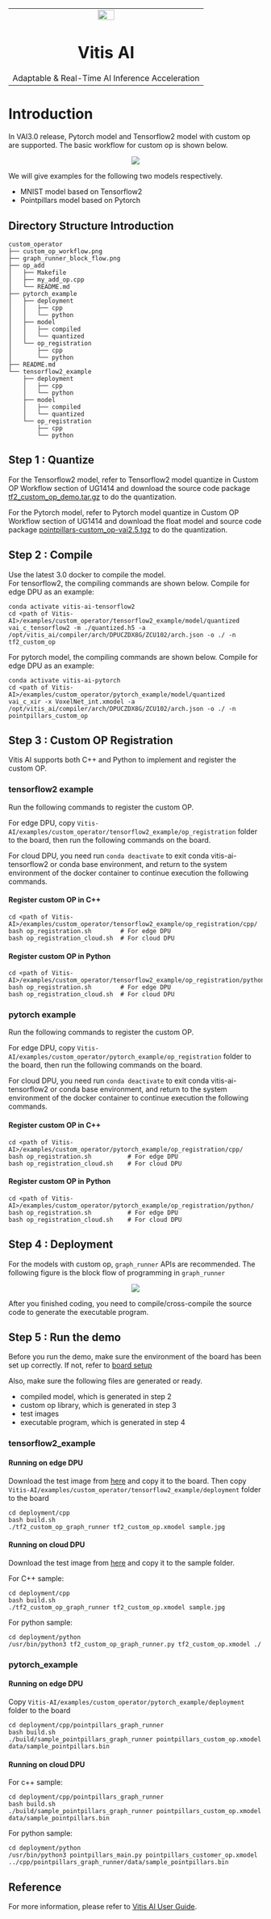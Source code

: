 <table class="sphinxhide">
 <tr>
   <td align="center"><img src="https://raw.githubusercontent.com/Xilinx/Image-Collateral/main/xilinx-logo.png" width="30%"/><h1>Vitis AI</h1><h0>Adaptable & Real-Time AI Inference Acceleration</h0>
   </td>
 </tr>
</table>

# Introduction
In VAI3.0 release, Pytorch model and Tensorflow2 model with custom op are supported. The basic workflow for custom op is shown below.

<p align="center">
  <img src="custom_op_workflow.png" >
</p>

We will give examples for the following two models respectively.
* MNIST model based on Tensorflow2
* Pointpillars model based on Pytorch

## Directory Structure Introduction

```
custom_operator
├── custom_op_workflow.png
├── graph_runner_block_flow.png
├── op_add
│   ├── Makefile
│   ├── my_add_op.cpp
│   └── README.md
├── pytorch_example
│   ├── deployment
│   │   ├── cpp
│   │   └── python
│   ├── model
│   │   ├── compiled
│   │   └── quantized
│   └── op_registration
│       ├── cpp
│       └── python
├── README.md
└── tensorflow2_example
    ├── deployment
    │   ├── cpp
    │   └── python
    ├── model
    │   ├── compiled
    │   └── quantized
    └── op_registration
        ├── cpp
        └── python

```

## Step 1 : Quantize

For the Tensorflow2 model, refer to Tensorflow2 model quantize in Custom OP Workflow section of UG1414 and download the source code package [tf2_custom_op_demo.tar.gz](https://www.xilinx.com/bin/public/openDownload?filename=tf2_custom_op_demo.tar.gz) to do the quantization.

For the Pytorch model, refer to Pytorch model quantize in Custom OP Workflow section of UG1414 and download the float model and source code package [pointpillars-custom_op-vai2.5.tgz](https://www.xilinx.com/bin/public/openDownload?filename=pointpillars-custom_op-vai2.5.tgz) to do the quantization.

## Step 2 : Compile
Use the latest 3.0 docker to compile the model.  
For tensorflow2, the compiling commands are shown below.
Compile for edge DPU as an example:
```
conda activate vitis-ai-tensorflow2
cd <path of Vitis-AI>/examples/custom_operator/tensorflow2_example/model/quantized
vai_c_tensorflow2 -m ./quantized.h5 -a /opt/vitis_ai/compiler/arch/DPUCZDX8G/ZCU102/arch.json -o ./ -n tf2_custom_op
```
For pytorch model, the compiling commands are shown below.
Compile for edge DPU as an example:
```
conda activate vitis-ai-pytorch
cd <path of Vitis-AI>/examples/custom_operator/pytorch_example/model/quantized
vai_c_xir -x VoxelNet_int.xmodel -a /opt/vitis_ai/compiler/arch/DPUCZDX8G/ZCU102/arch.json -o ./ -n pointpillars_custom_op
```

## Step 3 : Custom OP Registration
Vitis AI supports both C++ and Python to implement and register the custom OP.

### tensorflow2 example
Run the following commands to register the custom OP.

For edge DPU, copy `Vitis-AI/examples/custom_operator/tensorflow2_example/op_registration` folder to the board, then run the following commands on the board.

For cloud DPU, you need run `conda deactivate` to exit conda vitis-ai-tensorflow2 or conda base environment, and return to the system environment of the docker container to continue execution the following commands.

#### Register custom OP in C++
```
cd <path of Vitis-AI>/examples/custom_operator/tensorflow2_example/op_registration/cpp/
bash op_registration.sh        # For edge DPU
bash op_registration_cloud.sh  # For cloud DPU
```
#### Register custom OP in Python

```
cd <path of Vitis-AI>/examples/custom_operator/tensorflow2_example/op_registration/python/
bash op_registration.sh        # For edge DPU
bash op_registration_cloud.sh  # For cloud DPU
```

### pytorch example
Run the following commands to register the custom OP.

For edge DPU, copy `Vitis-AI/examples/custom_operator/pytorch_example/op_registration` folder to the board, then run the following commands on the board.

For cloud DPU, you need run `conda deactivate` to exit conda vitis-ai-tensorflow2 or conda base environment, and return to the system environment of the docker container to continue execution the following commands.

#### Register custom OP in C++
```
cd <path of Vitis-AI>/examples/custom_operator/pytorch_example/op_registration/cpp/
bash op_registration.sh          # For edge DPU
bash op_registration_cloud.sh    # For cloud DPU
```
#### Register custom OP in Python
```
cd <path of Vitis-AI>/examples/custom_operator/pytorch_example/op_registration/python/
bash op_registration.sh          # For edge DPU
bash op_registration_cloud.sh    # For cloud DPU
```

## Step 4 : Deployment
For the models with custom op, `graph_runner` APIs are recommended.
The following figure is the block flow of programming in `graph_runner`

<p align="center">
  <img src="graph_runner_block_flow.png" >
</p>

After you finished coding, you need to compile/cross-compile the source code to generate the executable program.

## Step 5 : Run the demo 
Before you run the demo, make sure the environment of the board has been set up correctly. If not, refer to [board setup](../../board_setup/mpsoc/board_setup_mpsoc.rst#step-2-setup-the-target)   

Also, make sure the following files are generated or ready.

* compiled model, which is generated in step 2
* custom op library, which is generated in step 3
* test images
* executable program, which is generated in step 4


### tensorflow2_example
#### Running on edge DPU
Download the test image from [here](https://www.xilinx.com/bin/public/openDownload?filename=sample.jpg) and copy it to the board.
Then copy `Vitis-AI/examples/custom_operator/tensorflow2_example/deployment` folder to the board
```
cd deployment/cpp
bash build.sh
./tf2_custom_op_graph_runner tf2_custom_op.xmodel sample.jpg
```
#### Running on cloud DPU
Download the test image from [here](https://www.xilinx.com/bin/public/openDownload?filename=sample.jpg) and copy it to the sample folder.

For C++ sample:
```
cd deployment/cpp
bash build.sh
./tf2_custom_op_graph_runner tf2_custom_op.xmodel sample.jpg
```
For python sample:
```
cd deployment/python
/usr/bin/python3 tf2_custom_op_graph_runner.py tf2_custom_op.xmodel ./
```

### pytorch_example
#### Running on edge DPU
Copy `Vitis-AI/examples/custom_operator/pytorch_example/deployment` folder to the board
```
cd deployment/cpp/pointpillars_graph_runner
bash build.sh
./build/sample_pointpillars_graph_runner pointpillars_custom_op.xmodel data/sample_pointpillars.bin
```
#### Running on cloud DPU

For c++ sample:
```
cd deployment/cpp/pointpillars_graph_runner
bash build.sh
./build/sample_pointpillars_graph_runner pointpillars_custom_op.xmodel data/sample_pointpillars.bin
```

For python sample:
```
cd deployment/python
/usr/bin/python3 pointpillars_main.py pointpillars_customer_op.xmodel ../cpp/pointpillars_graph_runner/data/sample_pointpillars.bin
```

## Reference
For more information, please refer to [Vitis AI User Guide](https://www.xilinx.com/html_docs/vitis_ai/2_5/index.html).
